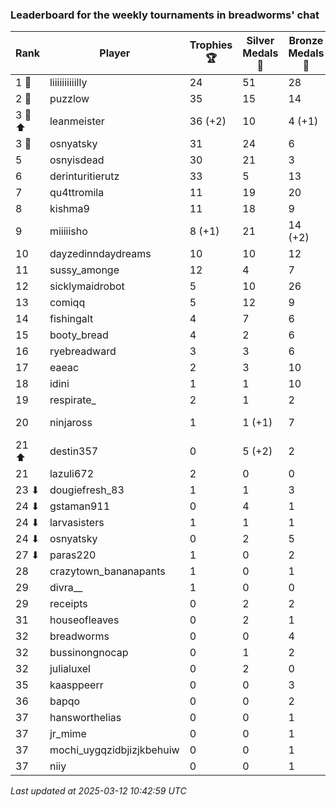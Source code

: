 ### Leaderboard for the weekly tournaments in breadworms' chat
| Rank | Player | Trophies 🏆 | Silver Medals 🥈 | Bronze Medals 🥉 | Points |
|------|--------|-------------|------------------|------------------|--------|
| 1 🥇 | liiiiiiiiiilly | 24 | 51 | 28 | 137.0 |
| 2 🥈 | puzzlow | 35 | 15 | 14 | 127.0 |
| 3 🥉 ⬆| leanmeister | 36 (+2) | 10 | 4 (+1) | 120.0 (+6.5) |
| 3 🥉 | osnyatsky | 31 | 24 | 6 | 120.0 |
| 5 | osnyisdead | 30 | 21 | 3 | 112.5 |
| 6 | derinturitierutz | 33 | 5 | 13 | 110.5 |
| 7 | qu4ttromila | 11 | 19 | 20 | 62.0 |
| 8 | kishma9 | 11 | 18 | 9 | 55.5 |
| 9 | miiiiisho | 8 (+1) | 21 | 14 (+2) | 52.0 (+4.0) |
| 10 | dayzedinndaydreams | 10 | 10 | 12 | 46.0 |
| 11 | sussy_amonge | 12 | 4 | 7 | 43.5 |
| 12 | sicklymaidrobot | 5 | 10 | 26 | 38.0 |
| 13 | comiqq | 5 | 12 | 9 | 31.5 |
| 14 | fishingalt | 4 | 7 | 6 | 22.0 |
| 15 | booty_bread | 4 | 2 | 6 | 17.0 |
| 16 | ryebreadward | 3 | 3 | 6 | 15.0 |
| 17 | eaeac | 2 | 3 | 10 | 14.0 |
| 18 | idini | 1 | 1 | 10 | 9.0 |
| 19 | respirate_ | 2 | 1 | 2 | 8.0 |
| 20 | ninjaross | 1 | 1 (+1) | 7 | 7.5 (+1.0) |
| 21 ⬆| destin357 | 0 | 5 (+2) | 2 | 6.0 (+2.0) |
| 21 | lazuli672 | 2 | 0 | 0 | 6.0 |
| 23 ⬇| dougiefresh_83 | 1 | 1 | 3 | 5.5 |
| 24 ⬇| gstaman911 | 0 | 4 | 1 | 4.5 |
| 24 ⬇| larvasisters | 1 | 1 | 1 | 4.5 |
| 24 ⬇| osnyatsky | 0 | 2 | 5 | 4.5 |
| 27 ⬇| paras220 | 1 | 0 | 2 | 4.0 |
| 28 | crazytown_bananapants | 1 | 0 | 1 | 3.5 |
| 29 | divra__ | 1 | 0 | 0 | 3.0 |
| 29 | receipts | 0 | 2 | 2 | 3.0 |
| 31 | houseofleaves | 0 | 2 | 1 | 2.5 |
| 32 | breadworms | 0 | 0 | 4 | 2.0 |
| 32 | bussinongnocap | 0 | 1 | 2 | 2.0 |
| 32 | julialuxel | 0 | 2 | 0 | 2.0 |
| 35 | kaasppeerr | 0 | 0 | 3 | 1.5 |
| 36 | bapqo | 0 | 0 | 2 | 1.0 |
| 37 | hansworthelias | 0 | 0 | 1 | 0.5 |
| 37 | jr_mime | 0 | 0 | 1 | 0.5 |
| 37 | mochi_uygqzidbjizjkbehuiw | 0 | 0 | 1 | 0.5 |
| 37 | niiy | 0 | 0 | 1 | 0.5 |

_Last updated at 2025-03-12 10:42:59 UTC_